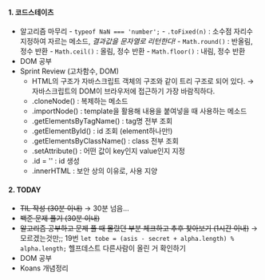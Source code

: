 #### 1. 코드스테이츠

- 알고리즘 마무리 - `typeof NaN === 'number';` - `.toFixed(n)` : 소수점 자리수 지정하여 자르는 메소드,
  _결과값을 문자열로 리턴한다!_ - `Math.round()` : 반올림, 정수 반환 - `Math.ceil()` : 올림, 정수 반환 - `Math.floor()` : 내림, 정수 반환
- DOM 공부
- Sprint Review (고차함수, DOM)
  - HTML의 구조가 자바스크립트 객체의 구조와 같이 트리 구조로 되어 있다.
    → 자바스크립트의 DOM이 브라우저에 접근하기 가장 바람직하다.
  - .cloneNode() : 복제하는 메소드
  - .importNode() : template을 활용해 내용을 붙여넣을 때 사용하는 메소드
  - .getElementsByTagName() : tag명 전부 조회
  - .getElementById() : id 조회 (element하나만!)
  - .getElementsByClassName() : class 전부 조회
  - .setAttribute() : 어떤 값이 key인지 value인지 지정
  - .id = '' : id 생성
  - .innerHTML : 보안 상의 이유로, 사용 지양

#### 2. TODAY

- ~~TIL 작성 (30분 이내)~~ → 30분 넘음...
- ~~백준 문제 풀기 (30분 이내)~~
- ~~알고리즘 공부하고 문제 풀 때 몰랐던 부분 체크하고 추후 찾아보기 (1시간 이내)~~ → 모르겠는것만;;
  19번 `let tobe = (asis - secret + alpha.length) % alpha.length;` 헬프데스트 다른사람이 올린 거 확인하기
- DOM 공부
- Koans 개념정리
